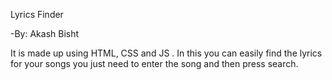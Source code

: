 Lyrics Finder

-By: Akash Bisht

It is made up using HTML, CSS and JS . In this you can easily find the lyrics for your songs you just need to enter the song and then press search.
 
